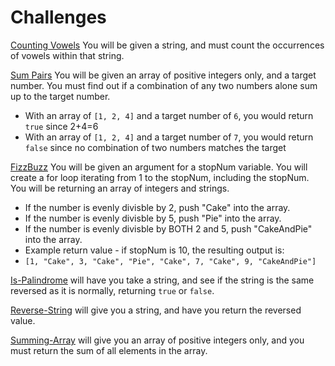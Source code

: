 # Challenges

[Counting Vowels](./Counting-Vowels/index.js) You will be given a string, and must count the occurrences of vowels within that string.

[Sum Pairs](./Finding-Sum-Pair/index.js) You will be given an array of positive integers only, and a target number. You must find out if a combination of any two numbers alone sum up to the target number.

-   With an array of `[1, 2, 4]` and a target number of `6`, you would return `true` since 2+4=6
-   With an array of `[1, 2, 4]` and a target number of `7`, you would return `false` since no combination of two numbers matches the target

[FizzBuzz](./FizzBuzz/index.js) You will be given an argument for a stopNum variable. You will create a for loop iterating from 1 to the stopNum, including the stopNum. You will be returning an array of integers and strings.

-   If the number is evenly divisble by 2, push "Cake" into the array.
-   If the number is evenly divisble by 5, push "Pie" into the array.
-   If the number is evenly divisble by BOTH 2 and 5, push "CakeAndPie" into the array.
-   Example return value - if stopNum is 10, the resulting output is:
-   `[1, "Cake", 3, "Cake", "Pie", "Cake", 7, "Cake", 9, "CakeAndPie"]`

[Is-Palindrome](./Is-Palindrome/index.js) will have you take a string, and see if the string is the same reversed as it is normally, returning `true` or `false`.

[Reverse-String](./Reverse-String/index.js) will give you a string, and have you return the reversed value.

[Summing-Array](./Summing-Array/index.js) will give you an array of positive integers only, and you must return the sum of all elements in the array.
